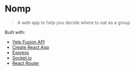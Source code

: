 # Nomp
> A web app to help you decide where to eat as a group

Built with:
- [Yelp Fusion API](https://www.yelp.com/developers/documentation/v3/get_started)
- [Create React App](https://github.com/facebook/create-react-app)
- [Express](https://expressjs.com/)
- [Socket.io](https://socket.io/docs/v4/)
- [React Router](https://github.com/remix-run/react-router)

